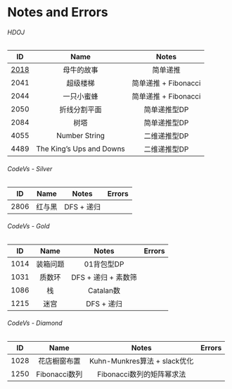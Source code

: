 # Notes and Errors

###### HDOJ

|                    ID                    |           Name           |       Notes       |
| :--------------------------------------: | :----------------------: | :---------------: |
| [2018](http://acm.hdu.edu.cn/showproblem.php?pid=2018) |          母牛的故事           |       简单递推        |
|                   2041                   |           超级楼梯           | 简单递推 +  Fibonacci |
|                   2044                   |          一只小蜜蜂           | 简单递推 +  Fibonacci |
|                   2050                   |          折线分割平面          |      简单递推型DP      |
|                   2084                   |            树塔            |      简单递推型DP      |
|                   4055                   |      Number String       |      二维递推型DP      |
|                   4489                   | The King’s Ups and Downs |      二维递推型DP      |



###### CodeVs - Silver

|  ID  | Name |  Notes   | Errors |
| :--: | :--: | :------: | :----: |
| 2806 | 红与黑  | DFS + 递归 |        |

###### CodeVs - Gold

|  ID  | Name |     Notes      | Errors |
| :--: | :--: | :------------: | ------ |
| 1014 | 装箱问题 |    01背包型DP     |        |
| 1031 | 质数环  | DFS + 递归 + 素数筛 |        |
| 1086 |  栈   |    Catalan数    |        |
| 1215 |  迷宫  |    DFS + 递归    |        |

###### CodeVs - Diamond

|  ID  |    Name     |          Notes           | Errors |
| :--: | :---------: | :----------------------: | ------ |
| 1028 |   花店橱窗布置    | Kuhn-Munkres算法 + slack优化 |        |
| 1250 | Fibonacci数列 |    Fibonacci数列的矩阵幂求法     |        |
